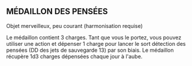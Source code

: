 ## MÉDAILLON DES PENSÉES

Objet merveilleux, peu courant (harmonisation requise)

Le médaillon contient 3 charges. Tant que vous le portez,
vous pouvez utiliser une action et dépenser 1 charge
pour lancer le sort détection des pensées (DD des jets de
sauvegarde 13) par son biais. Le médaillon récupère 1d3
charges dépensées chaque jour à l'aube.
